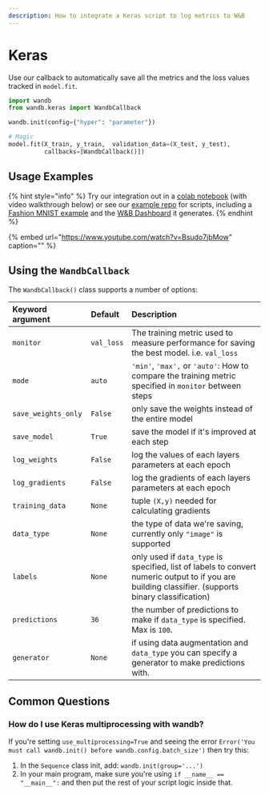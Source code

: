 ```yaml
---
description: How to integrate a Keras script to log metrics to W&B
---
```


# Keras

Use our callback to automatically save all the metrics and the loss values tracked in `model.fit`.

```python
import wandb
from wandb.keras import WandbCallback

wandb.init(config={"hyper": "parameter"})

# Magic
model.fit(X_train, y_train,  validation_data=(X_test, y_test),
          callbacks=[WandbCallback()])
```

## Usage Examples

{% hint style="info" %}
Try our integration out in a [colab notebook](http://wandb.me/keras-colab) \(with video walkthrough below\) or see our [example repo](https://github.com/wandb/examples) for scripts, including a [Fashion MNIST example](https://github.com/wandb/examples/blob/master/examples/keras/keras-cnn-fashion/train.py) and the [W&B Dashboard](https://wandb.ai/wandb/keras-fashion-mnist/runs/5z1d85qs) it generates.
{% endhint %}

{% embed url="https://www.youtube.com/watch?v=Bsudo7jbMow" caption="" %}

## Using the `WandbCallback`

The `WandbCallback()` class supports a number of options:

| Keyword argument | Default | Description |
| :--- | :--- | :--- |
| `monitor` | `val_loss` | The training metric used to measure performance for saving the best model. i.e. `val_loss` |
| `mode` | `auto` | `'min'`, `'max',` or `'auto'`: How to compare the training metric specified in `monitor` between steps |
| `save_weights_only` | `False` | only save the weights instead of the entire model |
| `save_model` | `True` | save the model if it's improved at each step |
| `log_weights` | `False` | log the values of each layers parameters at each epoch |
| `log_gradients` | `False` | log the gradients of each layers parameters at each epoch |
| `training_data` | `None` | tuple `(X,y)` needed for calculating gradients |
| `data_type` | `None` | the type of data we're saving, currently only `"image"` is supported |
| `labels` | `None` | only used if `data_type` is specified, list of labels to convert numeric output to if you are building classifier. \(supports binary classification\) |
| `predictions` | `36` | the number of predictions to make if `data_type` is specified. Max is `100`. |
| `generator` | `None` | if using data augmentation and `data_type` you can specify a generator to make predictions with. |

## Common Questions

### **How do I use Keras multiprocessing with wandb?**

If you're setting `use_multiprocessing=True` and seeing the error `Error('You must call wandb.init() before wandb.config.batch_size')` then try this:

1. In the `Sequence` class init, add: `wandb.init(group='...')` 
2. In your main program, make sure you're using `if __name__ == "__main__":` and then put the rest of your script logic inside that.

